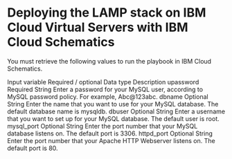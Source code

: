 # Deploying the LAMP stack on IBM Cloud Virtual Servers with IBM Cloud Schematics

You must retrieve the following values to run the playbook in IBM Cloud Schematics.​

Input variable	Required / optional	Data type	Description
upassword	Required	String	Enter a password for your MySQL user, according to MySQL password policy. For example, Abc@123abc.
dbname	Optional	String	Enter the name that you want to use for your MySQL database. The default database name is mysqldb.
dbuser	Optional	String	Enter a username that you want to set up for your MySQL database. The default user is root.
mysql_port	Optional	String	Enter the port number that your MySQL database listens on. The default port is 3306.
httpd_port	Optional	String	Enter the port number that your Apache HTTP Webserver listens on. The default port is 80.
